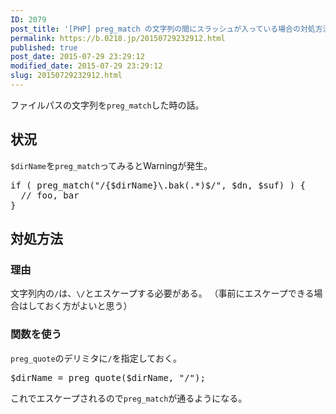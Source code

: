 ```yaml
---
ID: 2079
post_title: '[PHP] preg_match の文字列の間にスラッシュが入っている場合の対処方法'
permalink: https://b.0218.jp/20150729232912.html
published: true
post_date: 2015-07-29 23:29:12
modified_date: 2015-07-29 23:29:12
slug: 20150729232912.html
---
```

ファイルパスの文字列を<code>preg_match</code>した時の話。
<!--more-->
<h2>状況</h2>
<code>$dirName</code>を<code>preg_match</code>ってみると<span class="text-warning">Warning</span>が発生。
<pre class="language-php">
if ( preg_match("/{$dirName}\.bak(.*)$/", $dn, $suf) ) {
  // foo, bar
}
</pre>

<h2>対処方法</h2>
<h3>理由</h3>
文字列内の<code>/</code>は、<code>\/</code>とエスケープする必要がある。
（事前にエスケープできる場合はしておく方がよいと思う）

<h3>関数を使う</h3>
<code>preg_quote</code>のデリミタに<code>/</code>を指定しておく。
<pre class="language-php">
$dirName = preg_quote($dirName, "/");
</pre>
これでエスケープされるので<code>preg_match</code>が通るようになる。
